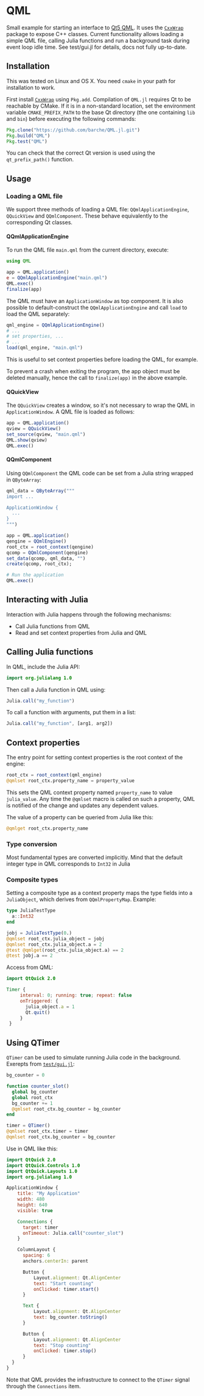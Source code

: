 # QML
Small example for starting an interface to [Qt5 QML](http://qt.io/). It uses the [`CxxWrap`](https://github.com/barche/CxxWrap.jl) package to expose C++ classes. Current functionality allows loading a simple QML file, calling Julia functions and run a background task during event loop idle time. See test/gui.jl for details, docs not fully up-to-date.

## Installation
This was tested on Linux and OS X. You need `cmake` in your path for installation to work.

First install [`CxxWrap`](https://github.com/barche/CxxWrap.jl) using `Pkg.add`. Compilation of `QML.jl` requires Qt to be reachable by CMake. If it is in a non-standard location, set the environment variable `CMAKE_PREFIX_PATH` to the base Qt directory (the one containing `lib` and `bin`) before executing the following commands:

```julia
Pkg.clone("https://github.com/barche/QML.jl.git")
Pkg.build("QML")
Pkg.test("QML")
```

You can check that the correct Qt version is used using the `qt_prefix_path()` function.

## Usage
### Loading a QML file
We support three methods of loading a QML file: `QQmlApplicationEngine`, `QQuickView` and `QQmlComponent`. These behave equivalently to the corresponding Qt classes.
#### QQmlApplicationEngine
To run the QML file `main.qml` from the current directory, execute:
```julia
using QML

app = QML.application()
e = QQmlApplicationEngine("main.qml")
QML.exec()
finalize(app)
```
The QML must have an `ApplicationWindow` as top component. It is also possible to default-construct the `QQmlApplicationEngine` and call `load` to load the QML separately:
```julia
qml_engine = QQmlApplicationEngine()
# ...
# set properties, ...
# ...
load(qml_engine, "main.qml")
```

This is useful to set context properties before loading the QML, for example.

To prevent a crash when exiting the program, the app object must be deleted manually, hence the call to `finalize(app)` in the above example.

#### QQuickView
The `QQuickView` creates a window, so it's not necessary to wrap the QML in `ApplicationWindow`. A QML file is loaded as follows:

```julia
app = QML.application()
qview = QQuickView()
set_source(qview, "main.qml")
QML.show(qview)
QML.exec()
```

#### QQmlComponent
Using `QQmlComponent` the QML code can be set from a Julia string wrapped in `QByteArray`:

```julia
qml_data = QByteArray("""
import ...

ApplicationWindow {
  ...
}
""")

app = QML.application()
qengine = QQmlEngine()
root_ctx = root_context(qengine)
qcomp = QQmlComponent(qengine)
set_data(qcomp, qml_data, "")
create(qcomp, root_ctx);

# Run the application
QML.exec()
```

## Interacting with Julia
Interaction with Julia happens through the following mechanisms:
* Call Julia functions from QML
* Read and set context properties from Julia and QML

## Calling Julia functions
In QML, include the Julia API:
```qml
import org.julialang 1.0
```

Then call a Julia function in QML using:
```qml
Julia.call("my_function")
```

To call a function with arguments, put them in a list:
```qml
Julia.call("my_function", [arg1, arg2])
```

## Context properties
The entry point for setting context properties is the root context of the engine:
```julia
root_ctx = root_context(qml_engine)
@qmlset root_ctx.property_name = property_value
```

This sets the QML context property named `property_name` to value `julia_value`. Any time the `@qmlset` macro is called on such a property, QML is notified of the change and updates any dependent values.

The value of a property can be queried from Julia like this:
```julia
@qmlget root_ctx.property_name
```

### Type conversion
Most fundamental types are converted implicitly. Mind that the default integer type in QML corresponds to `Int32` in Julia

### Composite types
Setting a composite type as a context property maps the type fields into a `JuliaObject`, which derives from `QQmlPropertyMap`. Example:

```julia
type JuliaTestType
  a::Int32
end

jobj = JuliaTestType(0.)
@qmlset root_ctx.julia_object = jobj
@qmlset root_ctx.julia_object.a = 2
@test @qmlget(root_ctx.julia_object.a) == 2
@test jobj.a == 2
```

Access from QML:
```qml
import QtQuick 2.0

Timer {
     interval: 0; running: true; repeat: false
     onTriggered: {
       julia_object.a = 1
       Qt.quit()
     }
 }
```

## Using QTimer
`QTimer` can be used to simulate running Julia code in the background. Exerepts from [`test/gui.jl`](test/gui.jl):

```julia
bg_counter = 0

function counter_slot()
  global bg_counter
  global root_ctx
  bg_counter += 1
  @qmlset root_ctx.bg_counter = bg_counter
end

timer = QTimer()
@qmlset root_ctx.timer = timer
@qmlset root_ctx.bg_counter = bg_counter
```

Use in QML like this:
```qml
import QtQuick 2.0
import QtQuick.Controls 1.0
import QtQuick.Layouts 1.0
import org.julialang 1.0

ApplicationWindow {
    title: "My Application"
    width: 480
    height: 640
    visible: true

    Connections {
      target: timer
      onTimeout: Julia.call("counter_slot")
    }

    ColumnLayout {
      spacing: 6
      anchors.centerIn: parent

      Button {
          Layout.alignment: Qt.AlignCenter
          text: "Start counting"
          onClicked: timer.start()
      }

      Text {
          Layout.alignment: Qt.AlignCenter
          text: bg_counter.toString()
      }

      Button {
          Layout.alignment: Qt.AlignCenter
          text: "Stop counting"
          onClicked: timer.stop()
      }
  }
}

```

Note that QML provides the infrastructure to connect to the `QTimer` signal through the `Connections` item.
